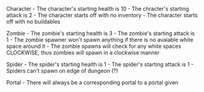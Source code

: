 Character
    -   The character's starting health is 10
    -   The chracter's starting attack is 2
    -   The character starts off with no inventory
    -   The character starts off with no buildables

Zombie
    -   The zombie's starting health is 3
    -   The zombie's starting attack is 1
    -   The zombie spawner won't spawn anything if there is no avaiable white   space around it
    -   The zombie spawns will check for any white spaces CLOCKWISE, thus zombies will spawn in a clockwise manner 

Spider
    -   The spider's starting health is 1
    -   The spider's starting attack is 1
    -   Spiders can't spawn on edge of dungeon (?)

Portal 
    -   There will always be a corresponding portal to a portal given